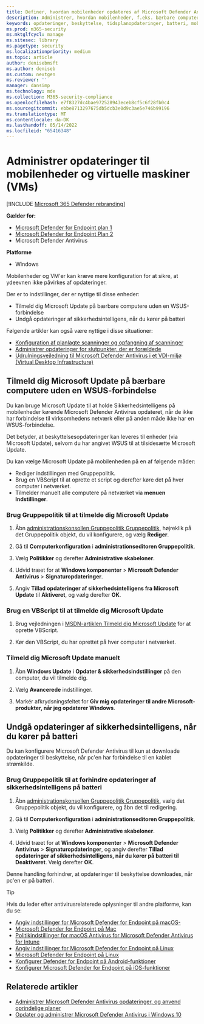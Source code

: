```yaml
---
title: Definer, hvordan mobilenheder opdateres af Microsoft Defender Antivirus
description: Administrer, hvordan mobilenheder, f.eks. bærbare computere, skal opdateres med Microsoft Defender Antivirus beskyttelsesopdateringer.
keywords: opdateringer, beskyttelse, tidsplanopdateringer, batteri, mobilenhed, bærbar, notesbog, tilvalg, Microsoft update, wsus, tilsidesættelse
ms.prod: m365-security
ms.mktglfcycl: manage
ms.sitesec: library
ms.pagetype: security
ms.localizationpriority: medium
ms.topic: article
author: denisebmsft
ms.author: deniseb
ms.custom: nextgen
ms.reviewer: ''
manager: dansimp
ms.technology: mde
ms.collection: M365-security-compliance
ms.openlocfilehash: e7f8327dc4bae972528943eceb8cf5c6f28fb0c4
ms.sourcegitcommit: ebbe8713297675db5dcb3e0d9c3ae5e746b99196
ms.translationtype: MT
ms.contentlocale: da-DK
ms.lasthandoff: 05/14/2022
ms.locfileid: "65416348"
---
```

# <a name="manage-updates-for-mobile-devices-and-virtual-machines-vms"></a>Administrer opdateringer til mobilenheder og virtuelle maskiner (VMs)

[!INCLUDE [Microsoft 365 Defender rebranding](../../includes/microsoft-defender.md)]


**Gælder for:**

- [Microsoft Defender for Endpoint plan 1](https://go.microsoft.com/fwlink/p/?linkid=2154037)
- [Microsoft Defender for Endpoint Plan 2](https://go.microsoft.com/fwlink/p/?linkid=2154037)
- Microsoft Defender Antivirus

**Platforme**
- Windows

Mobilenheder og VM'er kan kræve mere konfiguration for at sikre, at ydeevnen ikke påvirkes af opdateringer.

Der er to indstillinger, der er nyttige til disse enheder:

- Tilmeld dig Microsoft Update på bærbare computere uden en WSUS-forbindelse
- Undgå opdateringer af sikkerhedsintelligens, når du kører på batteri

Følgende artikler kan også være nyttige i disse situationer:
- [Konfiguration af planlagte scanninger og opfangning af scanninger](scheduled-catch-up-scans-microsoft-defender-antivirus.md)
- [Administrer opdateringer for slutpunkter, der er forældede](manage-outdated-endpoints-microsoft-defender-antivirus.md)
- [Udrulningsvejledning til Microsoft Defender Antivirus i et VDI-miljø (Virtual Desktop Infrastructure)](deployment-vdi-microsoft-defender-antivirus.md)

## <a name="opt-in-to-microsoft-update-on-mobile-computers-without-a-wsus-connection"></a>Tilmeld dig Microsoft Update på bærbare computere uden en WSUS-forbindelse

Du kan bruge Microsoft Update til at holde Sikkerhedsintelligens på mobilenheder kørende Microsoft Defender Antivirus opdateret, når de ikke har forbindelse til virksomhedens netværk eller på anden måde ikke har en WSUS-forbindelse.

Det betyder, at beskyttelsesopdateringer kan leveres til enheder (via Microsoft Update), selvom du har angivet WSUS til at tilsidesætte Microsoft Update.

Du kan vælge Microsoft Update på mobilenheden på en af følgende måder:

- Rediger indstillingen med Gruppepolitik.
- Brug en VBScript til at oprette et script og derefter køre det på hver computer i netværket.
- Tilmelder manuelt alle computere på netværket via **menuen Indstillinger**.

### <a name="use-group-policy-to-opt-in-to-microsoft-update"></a>Brug Gruppepolitik til at tilmelde dig Microsoft Update

1. Åbn [administrationskonsollen Gruppepolitik Gruppepolitik](/previous-versions/windows/it-pro/windows-server-2008-R2-and-2008/cc731212(v=ws.11)), højreklik på det Gruppepolitik objekt, du vil konfigurere, og vælg **Rediger**.

2. Gå til **Computerkonfiguration** i **administrationseditoren Gruppepolitik**.

3. Vælg **Politikker** og derefter **Administrative skabeloner**.

4. Udvid træet for at **Windows komponenter** \> **Microsoft Defender Antivirus** \> **Signaturopdateringer**.

5. Angiv **Tillad opdateringer af sikkerhedsintelligens fra Microsoft Update** til **Aktiveret**, og vælg derefter  **OK**.

### <a name="use-a-vbscript-to-opt-in-to-microsoft-update"></a>Brug en VBScript til at tilmelde dig Microsoft Update

1. Brug vejledningen i [MSDN-artiklen Tilmeld dig Microsoft Update](/windows/win32/wua_sdk/opt-in-to-microsoft-update) for at oprette VBScript.

2. Kør den VBScript, du har oprettet på hver computer i netværket.

### <a name="manually-opt-in-to-microsoft-update"></a>Tilmeld dig Microsoft Update manuelt

1. Åbn **Windows Update** i **Opdater & sikkerhedsindstillinger** på den computer, du vil tilmelde dig.

2. Vælg **Avancerede** indstillinger.

3. Markér afkrydsningsfeltet for **Giv mig opdateringer til andre Microsoft-produkter, når jeg opdaterer Windows**.

## <a name="prevent-security-intelligence-updates-when-running-on-battery-power"></a>Undgå opdateringer af sikkerhedsintelligens, når du kører på batteri

Du kan konfigurere Microsoft Defender Antivirus til kun at downloade opdateringer til beskyttelse, når pc'en har forbindelse til en kablet strømkilde.

### <a name="use-group-policy-to-prevent-security-intelligence-updates-on-battery-power"></a>Brug Gruppepolitik til at forhindre opdateringer af sikkerhedsintelligens på batteri

1. Åbn [administrationskonsollen Gruppepolitik Gruppepolitik](/previous-versions/windows/it-pro/windows-server-2008-R2-and-2008/cc731212(v=ws.11)), vælg det Gruppepolitik objekt, du vil konfigurere, og åbn det til redigering.

2. Gå til **Computerkonfiguration** i **administrationseditoren Gruppepolitik**.

3. Vælg **Politikker** og derefter **Administrative skabeloner**.

4. Udvid træet for at **Windows komponenter** \> **Microsoft Defender Antivirus** \> **Signaturopdateringer**, og angiv derefter **Tillad opdateringer af sikkerhedsintelligens, når du kører på batteri til** **Deaktiveret**. Vælg derefter **OK**.

Denne handling forhindrer, at opdateringer til beskyttelse downloades, når pc'en er på batteri.

> [!TIP]
> Hvis du leder efter antivirusrelaterede oplysninger til andre platforme, kan du se:
> - [Angiv indstillinger for Microsoft Defender for Endpoint på macOS-](mac-preferences.md)
> - [Microsoft Defender for Endpoint på Mac](microsoft-defender-endpoint-mac.md)
> - [Politikindstillinger for macOS Antivirus for Microsoft Defender Antivirus for Intune](/mem/intune/protect/antivirus-microsoft-defender-settings-macos)
> - [Angiv indstillinger for Microsoft Defender for Endpoint på Linux](linux-preferences.md)
> - [Microsoft Defender for Endpoint på Linux](microsoft-defender-endpoint-linux.md)
> - [Konfigurer Defender for Endpoint på Android-funktioner](android-configure.md)
> - [Konfigurer Microsoft Defender for Endpoint på iOS-funktioner](ios-configure-features.md)

## <a name="related-articles"></a>Relaterede artikler

- [Administrer Microsoft Defender Antivirus opdateringer, og anvend oprindelige planer](manage-updates-baselines-microsoft-defender-antivirus.md)
- [Opdater og administrer Microsoft Defender Antivirus i Windows 10](deploy-manage-report-microsoft-defender-antivirus.md)